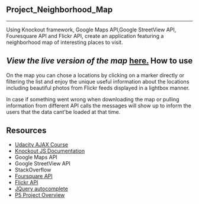 ## Project_Neighborhood_Map
--------------------------
Using Knockout framework, Google Maps API,Google StreetView API, Fouresquare API and Flickr API, create an application featuring a neighborhood map of interesting places to visit.

*View the live version of the map* [here.](http://aleksandra11.github.io/Project_Neighborhood_map/)
How to use
----------------------------
On the map you can chose a locations by clicking on a marker directly or filtering the list and enjoy the unique useful information about the locations including beautiful photos from Flickr feeds displayed in a lightbox manner.

In case if something went wrong when downloading the map or pulling information from different API calls the messages will show up to inform the users that the data cant'be loaded at that time.

Resources
----------------------------
* [Udacity AJAX Course](http://udacity.com)
* [Knockout JS Documentation](http://knockoutjs.com/documentation/visible-binding.html)
* Google Maps API
* Google StreetView API
* StackOverflow
* [Foursquare API](https://developer.foursquare.com/)
* [Flickr API](https://www.flickr.com/services/feeds/docs/photos_public/)
* [JQuery autocomplete](http://www.tutorialspoint.com/jqueryui/jqueryui_autocomplete.htm)
* [P5 Project Overview](https://github.com/udacity/fend-office-hours/tree/master/Javascript%20Design%20Patterns/P5%20Project%20Overview?mkt_tok=3RkMMJWWfF9wsRojuKzJZKXonjHpfsX87uUrXaK%2FlMI%2F0ER3fOvrPUfGjI4HS8BjI%2BSLDwEYGJlv6SgFTLHGMbdlwLgJWBg%3D)

